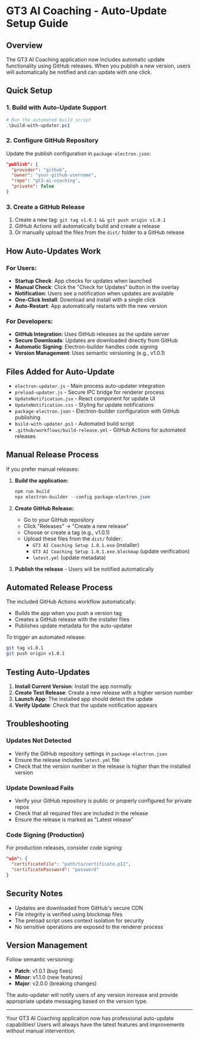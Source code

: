 # GT3 AI Coaching - Auto-Update Setup Guide

## Overview

The GT3 AI Coaching application now includes automatic update functionality using GitHub releases. When you publish a new version, users will automatically be notified and can update with one click.

## Quick Setup

### 1. Build with Auto-Update Support

```powershell
# Run the automated build script
.\build-with-updater.ps1
```

### 2. Configure GitHub Repository

Update the publish configuration in `package-electron.json`:

```json
"publish": {
  "provider": "github",
  "owner": "your-github-username",
  "repo": "gt3-ai-coaching",
  "private": false
}
```

### 3. Create a GitHub Release

1. Create a new tag: `git tag v1.0.1 && git push origin v1.0.1`
2. GitHub Actions will automatically build and create a release
3. Or manually upload the files from the `dist/` folder to a GitHub release

## How Auto-Updates Work

### For Users:

- **Startup Check**: App checks for updates when launched
- **Manual Check**: Click the "Check for Updates" button in the overlay
- **Notification**: Users see a notification when updates are available
- **One-Click Install**: Download and install with a single click
- **Auto-Restart**: App automatically restarts with the new version

### For Developers:

- **GitHub Integration**: Uses GitHub releases as the update server
- **Secure Downloads**: Updates are downloaded directly from GitHub
- **Automatic Signing**: Electron-builder handles code signing
- **Version Management**: Uses semantic versioning (e.g., v1.0.1)

## Files Added for Auto-Update

- `electron-updater.js` - Main process auto-updater integration
- `preload-updater.js` - Secure IPC bridge for renderer process
- `UpdateNotification.jsx` - React component for update UI
- `UpdateNotification.css` - Styling for update notifications
- `package-electron.json` - Electron-builder configuration with GitHub publishing
- `build-with-updater.ps1` - Automated build script
- `.github/workflows/build-release.yml` - GitHub Actions for automated releases

## Manual Release Process

If you prefer manual releases:

1. **Build the application:**

   ```powershell
   npm run build
   npx electron-builder --config package-electron.json
   ```

2. **Create GitHub Release:**

   - Go to your GitHub repository
   - Click "Releases" → "Create a new release"
   - Choose or create a tag (e.g., v1.0.1)
   - Upload these files from the `dist/` folder:
     - `GT3 AI Coaching Setup 1.0.1.exe` (installer)
     - `GT3 AI Coaching Setup 1.0.1.exe.blockmap` (update verification)
     - `latest.yml` (update metadata)

3. **Publish the release** - Users will be notified automatically

## Automated Release Process

The included GitHub Actions workflow automatically:

- Builds the app when you push a version tag
- Creates a GitHub release with the installer files
- Publishes update metadata for the auto-updater

To trigger an automated release:

```bash
git tag v1.0.1
git push origin v1.0.1
```

## Testing Auto-Updates

1. **Install Current Version**: Install the app normally
2. **Create Test Release**: Create a new release with a higher version number
3. **Launch App**: The installed app should detect the update
4. **Verify Update**: Check that the update notification appears

## Troubleshooting

### Updates Not Detected

- Verify the GitHub repository settings in `package-electron.json`
- Ensure the release includes `latest.yml` file
- Check that the version number in the release is higher than the installed version

### Update Download Fails

- Verify your GitHub repository is public or properly configured for private repos
- Check that all required files are included in the release
- Ensure the release is marked as "Latest release"

### Code Signing (Production)

For production releases, consider code signing:

```json
"win": {
  "certificateFile": "path/to/certificate.p12",
  "certificatePassword": "password"
}
```

## Security Notes

- Updates are downloaded from GitHub's secure CDN
- File integrity is verified using blockmap files
- The preload script uses context isolation for security
- No sensitive operations are exposed to the renderer process

## Version Management

Follow semantic versioning:

- **Patch**: v1.0.1 (bug fixes)
- **Minor**: v1.1.0 (new features)
- **Major**: v2.0.0 (breaking changes)

The auto-updater will notify users of any version increase and provide appropriate update messaging based on the version type.

---

Your GT3 AI Coaching application now has professional auto-update capabilities! Users will always have the latest features and improvements without manual intervention.
